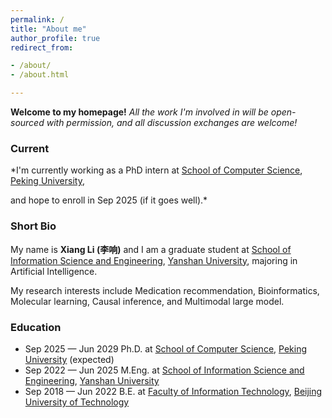 ```yaml
---
permalink: /
title: "About me"
author_profile: true
redirect_from:

- /about/
- /about.html

---
```


**Welcome to my homepage!**
*All the work I'm involved in will be open-sourced with permission, and all discussion exchanges are welcome!*

### Current

*I'm currently working as a PhD intern
at [School of Computer Science](https://cs.pku.edu.cn/), [Peking University](https://www.pku.edu.cn/),

[//]: # (supervised by Prof.[Tengjiao Wang]&#40;https://cs.pku.edu.cn/info/1083/1702.htm&#41;,)
and hope to enroll in Sep 2025 (if it goes well).*

### Short Bio

My name is **Xiang Li (李响)** and I am a graduate student
at [School of Information Science and Engineering](https://ise.ysu.edu.cn/), [Yanshan University](https://www.ysu.edu.cn/),
majoring in Artificial Intelligence. 

[//]: # (supervised by Associate)

[//]: # (Prof.[Shunpan Liang]&#40;https://web.ysu.edu.cn/LSP/zh_CN/index/50461/list/index.htm&#41;.)

My research interests include Medication recommendation, Bioinformatics, Molecular learning, Causal inference,
and Multimodal large model.

### Education

* Sep 2025 — Jun 2029 Ph.D.
  at [School of Computer Science](https://cs.pku.edu.cn/), [Peking University](https://www.pku.edu.cn/) (expected)
* Sep 2022 — Jun 2025 M.Eng.
  at [School of Information Science and Engineering](https://ise.ysu.edu.cn/), [Yanshan University](https://www.ysu.edu.cn/)
* Sep 2018 — Jun 2022 B.E.
  at [Faculty of Information Technology](https://xxxb.bjut.edu.cn/), [Beijing University of Technology](https://www.bjut.edu.cn/)
